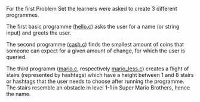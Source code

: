 For the first Problem Set the learners were asked to create 3 different programmes.


The first basic programme ([hello.c](https://github.com/PSchiffsbauteil/data_backyard/blob/main/CS50_code/pset1/hello.c "hello")) asks the user for a name (or string input) and greets the user.


The second programme ([cash.c](https://github.com/PSchiffsbauteil/data_backyard/blob/main/CS50_code/pset1/cash.c "cash")) finds the smallest amount of coins that someone can expect for a given amount of change, for which the user is queried.


The third programm ([mario.c](https://github.com/PSchiffsbauteil/data_backyard/blob/main/CS50_code/pset1/mario.c "mario"), respectively [mario_less.c](https://github.com/PSchiffsbauteil/data_backyard/blob/main/CS50_code/pset1/mario_less.c "mario less")) creates a flight of stairs (represented by hashtags) which have a height between 1 and 8 stairs or hashtags that the user needs to choose after running the programme. The stairs resemble an obstacle in level 1-1 in Super Mario Brothers, hence the name.
